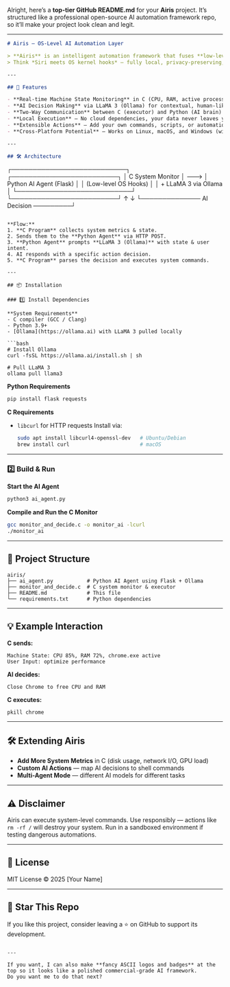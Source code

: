 Alright, here’s a **top-tier GitHub README.md** for your **Airis** project.
It’s structured like a professional open-source AI automation framework repo, so it’ll make your project look clean and legit.

---

```markdown
# Airis — OS-Level AI Automation Layer

> **Airis** is an intelligent automation framework that fuses **low-level system control in C** with **high-level reasoning from LLaMA 3**.  
> Think *Siri meets OS kernel hooks* — fully local, privacy-preserving, and capable of automating your machine at the deepest level.

---

## 🚀 Features

- **Real-time Machine State Monitoring** in C (CPU, RAM, active processes, etc.)
- **AI Decision Making** via LLaMA 3 (Ollama) for contextual, human-like reasoning
- **Two-Way Communication** between C (executor) and Python (AI brain) over a REST API
- **Local Execution** — No cloud dependencies, your data never leaves your machine
- **Extensible Actions** — Add your own commands, scripts, or automations
- **Cross-Platform Potential** — Works on Linux, macOS, and Windows (with minor tweaks)

---

## 🛠 Architecture

```

┌───────────────────────────┐       ┌─────────────────────────┐
│   C System Monitor         │  ---> │ Python AI Agent (Flask) │
│  (Low-level OS Hooks)      │       │   + LLaMA 3 via Ollama  │
└───────────────────────────┘       └─────────────────────────┘
↑                                     ↓
└────────────── AI Decision  ─────────┘

````

**Flow:**
1. **C Program** collects system metrics & state.
2. Sends them to the **Python Agent** via HTTP POST.
3. **Python Agent** prompts **LLaMA 3 (Ollama)** with state & user intent.
4. AI responds with a specific action decision.
5. **C Program** parses the decision and executes system commands.

---

## 📦 Installation

### 1️⃣ Install Dependencies

**System Requirements**
- C compiler (GCC / Clang)
- Python 3.9+
- [Ollama](https://ollama.ai) with LLaMA 3 pulled locally

```bash
# Install Ollama
curl -fsSL https://ollama.ai/install.sh | sh

# Pull LLaMA 3
ollama pull llama3
````

**Python Requirements**

```bash
pip install flask requests
```

**C Requirements**

* `libcurl` for HTTP requests
  Install via:

  ```bash
  sudo apt install libcurl4-openssl-dev   # Ubuntu/Debian
  brew install curl                       # macOS
  ```

---

### 2️⃣ Build & Run

**Start the AI Agent**

```bash
python3 ai_agent.py
```

**Compile and Run the C Monitor**

```bash
gcc monitor_and_decide.c -o monitor_ai -lcurl
./monitor_ai
```

---

## 📂 Project Structure

```
airis/
├── ai_agent.py           # Python AI Agent using Flask + Ollama
├── monitor_and_decide.c  # C system monitor & executor
├── README.md             # This file
└── requirements.txt      # Python dependencies
```

---

## 💡 Example Interaction

**C sends:**

```
Machine State: CPU 85%, RAM 72%, chrome.exe active
User Input: optimize performance
```

**AI decides:**

```
Close Chrome to free CPU and RAM
```

**C executes:**

```bash
pkill chrome
```

---

## 🛠 Extending Airis

* **Add More System Metrics** in C (disk usage, network I/O, GPU load)
* **Custom AI Actions** — map AI decisions to shell commands
* **Multi-Agent Mode** — different AI models for different tasks

---

## ⚠ Disclaimer

Airis can execute system-level commands. Use responsibly — actions like `rm -rf /` will destroy your system.
Run in a sandboxed environment if testing dangerous automations.

---

## 📜 License

MIT License © 2025 \[Your Name]

---

## 🌟 Star This Repo

If you like this project, consider leaving a ⭐ on GitHub to support its development.

```

---

If you want, I can also make **fancy ASCII logos and badges** at the top so it looks like a polished commercial-grade AI framework.  
Do you want me to do that next?
```
